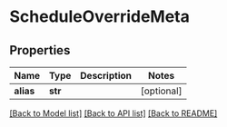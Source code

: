 # ScheduleOverrideMeta

## Properties
Name | Type | Description | Notes
------------ | ------------- | ------------- | -------------
**alias** | **str** |  | [optional] 

[[Back to Model list]](../README.md#documentation-for-models) [[Back to API list]](../README.md#documentation-for-api-endpoints) [[Back to README]](../README.md)


